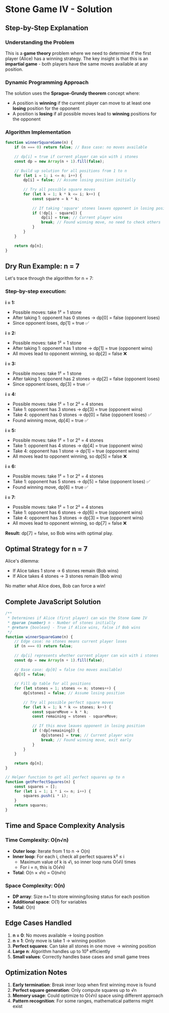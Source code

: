 # Stone Game IV - Solution

## Step-by-Step Explanation

### Understanding the Problem
This is a **game theory** problem where we need to determine if the first player (Alice) has a winning strategy. The key insight is that this is an **impartial game** - both players have the same moves available at any position.

### Dynamic Programming Approach

The solution uses the **Sprague-Grundy theorem** concept where:
- A position is **winning** if the current player can move to at least one **losing** position for the opponent
- A position is **losing** if all possible moves lead to **winning** positions for the opponent

### Algorithm Implementation

```javascript
function winnerSquareGame(n) {
    if (n === 0) return false; // Base case: no moves available
    
    // dp[i] = true if current player can win with i stones
    const dp = new Array(n + 1).fill(false);
    
    // Build up solution for all positions from 1 to n
    for (let i = 1; i <= n; i++) {
        dp[i] = false; // Assume losing position initially
        
        // Try all possible square moves
        for (let k = 1; k * k <= i; k++) {
            const square = k * k;
            
            // If taking 'square' stones leaves opponent in losing position
            if (!dp[i - square]) {
                dp[i] = true; // Current player wins
                break; // Found winning move, no need to check others
            }
        }
    }
    
    return dp[n];
}
```

## Dry Run Example: n = 7

Let's trace through the algorithm for n = 7:

### Step-by-step execution:

**i = 1:**
- Possible moves: take 1² = 1 stone
- After taking 1: opponent has 0 stones → dp[0] = false (opponent loses)
- Since opponent loses, dp[1] = true ✅

**i = 2:**
- Possible moves: take 1² = 1 stone
- After taking 1: opponent has 1 stone → dp[1] = true (opponent wins)
- All moves lead to opponent winning, so dp[2] = false ❌

**i = 3:**
- Possible moves: take 1² = 1 stone
- After taking 1: opponent has 2 stones → dp[2] = false (opponent loses)
- Since opponent loses, dp[3] = true ✅

**i = 4:**
- Possible moves: take 1² = 1 or 2² = 4 stones
- Take 1: opponent has 3 stones → dp[3] = true (opponent wins)
- Take 4: opponent has 0 stones → dp[0] = false (opponent loses) ✅
- Found winning move, dp[4] = true ✅

**i = 5:**
- Possible moves: take 1² = 1 or 2² = 4 stones
- Take 1: opponent has 4 stones → dp[4] = true (opponent wins)
- Take 4: opponent has 1 stone → dp[1] = true (opponent wins)
- All moves lead to opponent winning, so dp[5] = false ❌

**i = 6:**
- Possible moves: take 1² = 1 or 2² = 4 stones
- Take 1: opponent has 5 stones → dp[5] = false (opponent loses) ✅
- Found winning move, dp[6] = true ✅

**i = 7:**
- Possible moves: take 1² = 1 or 2² = 4 stones
- Take 1: opponent has 6 stones → dp[6] = true (opponent wins)
- Take 4: opponent has 3 stones → dp[3] = true (opponent wins)
- All moves lead to opponent winning, so dp[7] = false ❌

**Result:** dp[7] = false, so Bob wins with optimal play.

## Optimal Strategy for n = 7

Alice's dilemma:
- If Alice takes 1 stone → 6 stones remain (Bob wins)
- If Alice takes 4 stones → 3 stones remain (Bob wins)

No matter what Alice does, Bob can force a win!

## Complete JavaScript Solution

```javascript
/**
 * Determines if Alice (first player) can win the Stone Game IV
 * @param {number} n - Number of stones initially
 * @return {boolean} - True if Alice wins, false if Bob wins
 */
function winnerSquareGame(n) {
    // Edge case: no stones means current player loses
    if (n === 0) return false;
    
    // dp[i] represents whether current player can win with i stones
    const dp = new Array(n + 1).fill(false);
    
    // Base case: dp[0] = false (no moves available)
    dp[0] = false;
    
    // Fill dp table for all positions
    for (let stones = 1; stones <= n; stones++) {
        dp[stones] = false; // Assume losing position
        
        // Try all possible perfect square moves
        for (let k = 1; k * k <= stones; k++) {
            const squareMove = k * k;
            const remaining = stones - squareMove;
            
            // If this move leaves opponent in losing position
            if (!dp[remaining]) {
                dp[stones] = true; // Current player wins
                break; // Found winning move, exit early
            }
        }
    }
    
    return dp[n];
}

// Helper function to get all perfect squares up to n
function getPerfectSquares(n) {
    const squares = [];
    for (let i = 1; i * i <= n; i++) {
        squares.push(i * i);
    }
    return squares;
}
```

## Time and Space Complexity Analysis

### Time Complexity: O(n√n)
- **Outer loop**: Iterate from 1 to n → O(n)
- **Inner loop**: For each i, check all perfect squares k² ≤ i
  - Maximum value of k is √i, so inner loop runs O(√i) times
  - For i = n, this is O(√n)
- **Total**: O(n × √n) = O(n√n)

### Space Complexity: O(n)
- **DP array**: Size n+1 to store winning/losing status for each position
- **Additional space**: O(1) for variables
- **Total**: O(n)

## Edge Cases Handled

1. **n = 0**: No moves available → losing position
2. **n = 1**: Only move is take 1 → winning position  
3. **Perfect squares**: Can take all stones in one move → winning position
4. **Large n**: Algorithm handles up to 10⁵ efficiently
5. **Small values**: Correctly handles base cases and small game trees

## Optimization Notes

1. **Early termination**: Break inner loop when first winning move is found
2. **Perfect square generation**: Only compute squares up to √n
3. **Memory usage**: Could optimize to O(√n) space using different approach
4. **Pattern recognition**: For some ranges, mathematical patterns might exist